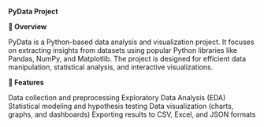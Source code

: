**PyData Project**

**📌 Overview**

PyData is a Python-based data analysis and visualization project. It focuses on extracting insights from datasets using popular Python libraries like Pandas, NumPy, and Matplotlib. The project is designed for efficient data manipulation, statistical analysis, and interactive visualizations.


**🚀 Features**

Data collection and preprocessing
Exploratory Data Analysis (EDA)
Statistical modeling and hypothesis testing
Data visualization (charts, graphs, and dashboards)
Exporting results to CSV, Excel, and JSON formats
